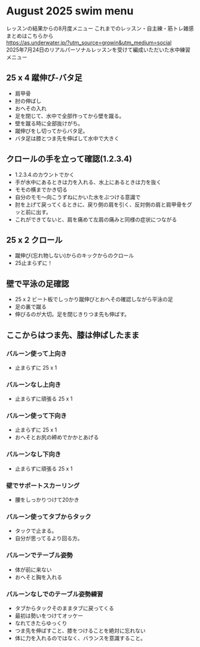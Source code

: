 # August 2025 swim menu
レッスンの結果からの8月度メニュー
これまでのレッスン・自主練・筋トレ雑感まとめはこちらから  
https://as.underwater.jp/?utm_source=growin&utm_medium=social  
2025年7月24日のリアルパーソナルレッスンを受けて編成いただいた水中練習メニュー
## 25 x 4 蹴伸び-バタ足
- 肩甲骨
- 肘の伸ばし
- おへその入れ
- 足を閉じて、水中で全部作ってから壁を蹴る。
- 壁を蹴る時に全部抜けがち。
- 蹴伸びをし切ってからバタ足。
- バタ足は膝とつま先を伸ばして水中で大きく

## クロールの手を立って確認(1.2.3.4)
- 1.2.3.4.のカウントでかく
- 手が水中にあるときは力を入れる、水上にあるときは力を抜く
- モモの横までかき切る
- 自分のモモ～向こうずねにかいた水をぶつける意識で
- 肘を上げて戻ってくるときに、戻り側の肩を引く、反対側の肩と肩甲骨をグッと前に出す。
- これができてないと、肩を痛めて左肩の痛みと同様の症状につながる

## 25 x 2 クロール
- 蹴伸び(忘れ物しない)からのキックからのクロール
- 25止まらずに！

## 壁で平泳の足確認
- 25 x 2 ビート板でしっかり蹴伸びとおへその確認しながら平泳の足
- 足の裏で蹴る
- 伸びるのが大切。足を閉じきりつま先も伸ばす。

## ここからはつま先、膝は伸ばしたまま 
### バルーン使って上向き
- 止まらずに 25 x 1
### バルーンなし上向き
- 止まらずに頑張る 25 x 1
### バルーン使って下向き
- 止まらずに 25 x 1
- おへそとお尻の締めでかかとあげる
### バルーンなし下向き
- 止まらずに頑張る 25 x 1
### 壁でサポートスカーリング
- 腰をしっかりつけて20かき
### バルーン使ってタブからタック
- タックで止まる。
- 自分が思ってるより回る方。
### バルーンでテーブル姿勢
- 体が前に来ない
- おへそと胸を入れる
### バルーンなしでのテーブル姿勢練習
- タブからタックそのままタブに戻ってくる
- 最初は勢いをつけてオッケー
- なれてきたらゆっくり
- つま先を伸ばすこと、膝をつけることを絶対に忘れない
- 体に力を入れるのではなく、バランスを意識すること。